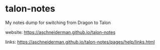 # talon-notes

My notes dump for switching from Dragon to Talon

website: https://aschneiderman.github.io/talon-notes

links: https://aschneiderman.github.io/talon-notes/pages/help/links.html
